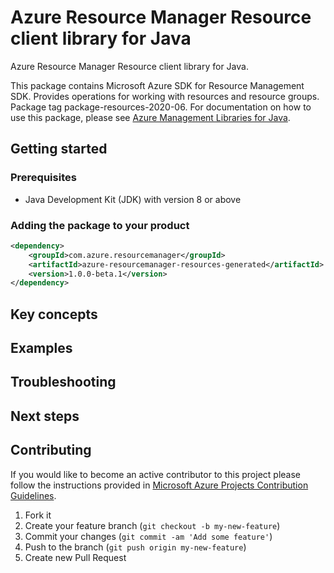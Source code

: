 # Azure Resource Manager Resource client library for Java

Azure Resource Manager Resource client library for Java.

This package contains Microsoft Azure SDK for Resource Management SDK. Provides operations for working with resources and resource groups. Package tag package-resources-2020-06. For documentation on how to use this package, please see [Azure Management Libraries for Java](https://aka.ms/azsdk/java/mgmt).

## Getting started

### Prerequisites

- Java Development Kit (JDK) with version 8 or above

### Adding the package to your product

```xml
<dependency>
    <groupId>com.azure.resourcemanager</groupId>
    <artifactId>azure-resourcemanager-resources-generated</artifactId>
    <version>1.0.0-beta.1</version>
</dependency>
```

## Key concepts

## Examples

## Troubleshooting

## Next steps

## Contributing

If you would like to become an active contributor to this project please follow the instructions provided in [Microsoft
Azure Projects Contribution Guidelines](http://azure.github.io/guidelines.html).

1. Fork it
1. Create your feature branch (`git checkout -b my-new-feature`)
1. Commit your changes (`git commit -am 'Add some feature'`)
1. Push to the branch (`git push origin my-new-feature`)
1. Create new Pull Request
